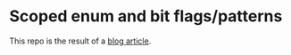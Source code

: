 # Scoped enum and bit flags/patterns

This repo is the result of a [blog article](https://ortogonal.github.io/cpp/enum-class-bit-flags-pattern).
